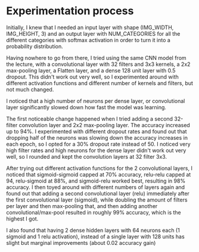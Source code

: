 # Experimentation process
Initially, I knew that I needed an input layer with shape (IMG_WIDTH, IMG_HEIGHT, 3) and
an output layer with NUM_CATEGORIES for all the different categories with softmax activation
in order to turn it into a probability distribution.

Having nowhere to go from there, I tried using the same CNN model from the lecture, with a convolutional layer with
32 filters and 3x3 kernels, a 2x2 max-pooling layer, a Flatten layer, and a dense 128
unit layer with 0.5 dropout. This didn't work out very well, so I experimented around
with different activation functions and different number of kernels and filters, but not much changed. 

I noticed that a high number of neurons per dense layer, or convolutional layer significantly slowed down 
how fast the model was learning.

The first noticeable change happened when I tried adding a second 32-filter convolution layer and 2x2 max-pooling layer.
The accuracy increased up to 94%. I experimented with different dropout rates and found out that dropping half
of the neurons was slowing down the accuracy increases in each epoch, so I opted for a 30% dropout rate instead of 50.
I noticed very high filter rates and high neurons for the dense layer didn't work out very well, so I rounded
and kept the convolution layers at 32 filter 3x3. 

After trying out different activation functions for the 2 convolutional layers, I noticed that sigmoid-sigmoid capped at
70% accuracy, relu-relu capped at 94, relu-sigmoid at 88%, and sigmoid-relu worked best, resulting in 98% accuracy.
I then toyed around with different numbers of layers again and found out that adding a second convolutional layer (relu)
immediately after the first convolutional layer (sigmoid), while doubling the amount of filters per layer and then 
max-pooling that, and then adding another convolutional/max-pool resulted in roughly 99% accuracy, 
which is the highest I got.

I also found that having 2 dense hidden layers with 64 neurons each (1 sigmoid and 1 relu activation), instead of a 
single layer with 128 units has slight but marginal improvements (about 0.02 accuracy gain)